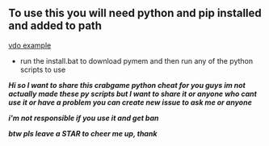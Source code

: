 ## To use this you will need python and pip installed and added to path 
[vdo example](https://www.youtube.com/watch?v=UTUlp6L2zkw)

* run the install.bat to download pymem and then run any of the python scripts to use

***Hi so I want to share this crabgame python cheat for you guys 
im not actually made these py scripts but I want to share it
or anyone who cant use it or have a problem you can create new issue to ask me or anyone***
 
 ***i'm not responsible if you use it and get ban***
 
 
 ***btw pls leave a STAR to cheer me up, thank***
